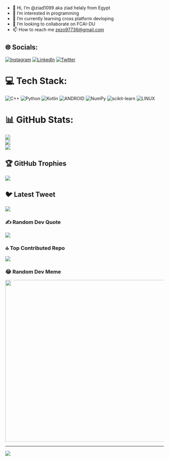 - 👋 Hi, I’m @ziad1099 aka ziad helaly from Egypt
- 👀 I’m interested in programming 
- 🌱 I’m currently learning cross platform devloping 
- 💞️ I’m looking to collaborate on FCAI-DU
- 📫 How to reach me zezo97736@gmail.com

<!---
ziad1099/ziad1099 is a ✨ special ✨ repository because its `README.md` (this file) appears on your GitHub profile.
You can click the Preview link to take a look at your changes.
--->

## 🌐 Socials:
[![Instagram](https://img.shields.io/badge/Instagram-%23E4405F.svg?logo=Instagram&logoColor=white)](https://instagram.com/ziad_helaly) [![LinkedIn](https://img.shields.io/badge/LinkedIn-%230077B5.svg?logo=linkedin&logoColor=white)](https://www.linkedin.com/in/ziad-helaly-028a4b232/) [![Twitter](https://img.shields.io/badge/Twitter-%231DA1F2.svg?logo=Twitter&logoColor=white)](https://twitter.com/ziad_helaly) 

# 💻 Tech Stack:
![C++](https://img.shields.io/badge/c++-%2300599C.svg?style=for-the-badge&logo=c%2B%2B&logoColor=white) ![Python](https://img.shields.io/badge/python-3670A0?style=for-the-badge&logo=python&logoColor=ffdd54) ![Kotlin](https://img.shields.io/badge/kotlin-%230095D5.svg?style=for-the-badge&logo=kotlin&logoColor=white) ![ANDROID](https://img.shields.io/badge/android-%2320232a.svg?style=for-the-badge&logo=android&logoColor=%a4c639) ![NumPy](https://img.shields.io/badge/numpy-%23013243.svg?style=for-the-badge&logo=numpy&logoColor=white) ![scikit-learn](https://img.shields.io/badge/scikit--learn-%23F7931E.svg?style=for-the-badge&logo=scikit-learn&logoColor=white) ![LINUX](https://img.shields.io/badge/Linux-FCC624?style=for-the-badge&logo=linux&logoColor=black)
# 📊 GitHub Stats:
![](https://github-readme-stats.vercel.app/api?username=ziad1099&theme=dark&hide_border=false&include_all_commits=false&count_private=false)<br/>
![](https://github-readme-streak-stats.herokuapp.com/?user=ziad1099&theme=dark&hide_border=false)<br/>
![](https://github-readme-stats.vercel.app/api/top-langs/?username=ziad1099&theme=dark&hide_border=false&include_all_commits=false&count_private=false&layout=compact)

## 🏆 GitHub Trophies
![](https://github-profile-trophy.vercel.app/?username=ziad1099&theme=radical&no-frame=false&no-bg=true&margin-w=4)

## 🐦 Latest Tweet
[![](https://gtce.itsvg.in/api?username=ziad_helaly)](https://github.com/VishwaGauravIn/github-twitter-card-embed)

### ✍️ Random Dev Quote
![](https://quotes-github-readme.vercel.app/api?type=horizontal&theme=radical)

### 🔝 Top Contributed Repo
![](https://github-contributor-stats.vercel.app/api?username=ziad1099&limit=5&theme=dark&combine_all_yearly_contributions=true)

### 😂 Random Dev Meme
<img src="https://rm.up.railway.app/" width="512px"/>

---
[![](https://visitcount.itsvg.in/api?id=ziad1099&icon=0&color=0)](https://visitcount.itsvg.in)

<!-- Proudly created with GPRM ( https://gprm.itsvg.in ) -->
